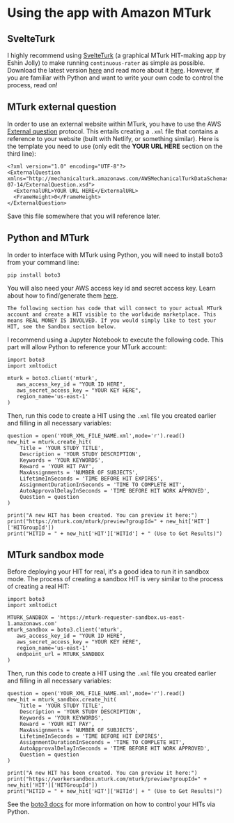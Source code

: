 # Using the app with Amazon MTurk

## SvelteTurk
I highly recommend using [SvelteTurk](https://eshinjolly.com/svelteturk/#/) (a graphical MTurk HIT-making app by Eshin Jolly) to make running `continuous-rater` as simple as possible. Download the latest version [here](https://github.com/ejolly/svelteturk/releases) and read more about it [here](https://github.com/ejolly/svelteturk). However, if you are familiar with Python and want to write your own code to control the process, read on!

## MTurk external question
In order to use an external website within MTurk, you have to use the AWS [External question](https://docs.aws.amazon.com/AWSMechTurk/latest/AWSMturkAPI/ApiReference_ExternalQuestionArticle.html) protocol. This entails creating a `.xml` file that contains a reference to your website (built with Netlify, or something similar). Here is the template you need to use (only edit the **YOUR URL HERE** section on the third line):

```{code-block} xml
<?xml version="1.0" encoding="UTF-8"?>
<ExternalQuestion xmlns="http://mechanicalturk.amazonaws.com/AWSMechanicalTurkDataSchemas/2006-07-14/ExternalQuestion.xsd">
  <ExternalURL>YOUR URL HERE</ExternalURL>
  <FrameHeight>0</FrameHeight>
</ExternalQuestion>
```
Save this file somewhere that you will reference later.

## Python and MTurk

In order to interface with MTurk using Python, you will need to install boto3 from your command line:

```
pip install boto3
```
You will also need your AWS access key id and secret access key. Learn about how to find/generate them [here](https://aws.amazon.com/blogs/security/wheres-my-secret-access-key/).

```{note}
The following section has code that will connect to your actual MTurk account and create a HIT visible to the worldwide marketplace. This means REAL MONEY IS INVOLVED. If you would simply like to test your HIT, see the Sandbox section below. 
```

I recommend using a Jupyter Notebook to execute the following code. This part will allow Python to reference your MTurk account:


```{code-block} python
import boto3
import xmltodict
```

```{code-block} python
mturk = boto3.client('mturk',
   aws_access_key_id = "YOUR ID HERE",
   aws_secret_access_key = "YOUR KEY HERE",
   region_name='us-east-1'                
)
```
Then, run this code to create a HIT using the `.xml` file you created earlier and filling in all necessary variables:

```{code-block} python
question = open('YOUR_XML_FILE_NAME.xml',mode='r').read()
new_hit = mturk.create_hit(
    Title = 'YOUR STUDY TITLE',
    Description = 'YOUR STUDY DESCRIPTION',
    Keywords = 'YOUR KEYWORDS',
    Reward = 'YOUR HIT PAY',
    MaxAssignments = 'NUMBER OF SUBJECTS',
    LifetimeInSeconds = 'TIME BEFORE HIT EXPIRES',
    AssignmentDurationInSeconds = 'TIME TO COMPLETE HIT',
    AutoApprovalDelayInSeconds = 'TIME BEFORE HIT WORK APPROVED',
    Question = question
)

print("A new HIT has been created. You can preview it here:")
print("https://mturk.com/mturk/preview?groupId=" + new_hit['HIT']['HITGroupId'])
print("HITID = " + new_hit['HIT']['HITId'] + " (Use to Get Results)")
```



## MTurk sandbox mode

Before deploying your HIT for real, it's a good idea to run it in sandbox mode. The process of creating a sandbox HIT is very similar to the process of creating a real HIT:

```{code-block} python
import boto3
import xmltodict
```

```{code-block} python
MTURK_SANDBOX = 'https://mturk-requester-sandbox.us-east-1.amazonaws.com'
mturk_sandbox = boto3.client('mturk',
   aws_access_key_id = "YOUR ID HERE",
   aws_secret_access_key = "YOUR KEY HERE",
   region_name='us-east-1'
   endpoint_url = MTURK_SANDBOX                
)
```
Then, run this code to create a HIT using the `.xml` file you created earlier and filling in all necessary variables:

```{code-block} python
question = open('YOUR_XML_FILE_NAME.xml',mode='r').read()
new_hit = mturk_sandbox.create_hit(
    Title = 'YOUR STUDY TITLE',
    Description = 'YOUR STUDY DESCRIPTION',
    Keywords = 'YOUR KEYWORDS',
    Reward = 'YOUR HIT PAY',
    MaxAssignments = 'NUMBER OF SUBJECTS',
    LifetimeInSeconds = 'TIME BEFORE HIT EXPIRES',
    AssignmentDurationInSeconds = 'TIME TO COMPLETE HIT',
    AutoApprovalDelayInSeconds = 'TIME BEFORE HIT WORK APPROVED',
    Question = question
)

print("A new HIT has been created. You can preview it here:")
print("https://workersandbox.mturk.com/mturk/preview?groupId=" + new_hit['HIT']['HITGroupId'])
print("HITID = " + new_hit['HIT']['HITId'] + " (Use to Get Results)")
```

See the [boto3 docs](https://boto3.amazonaws.com/v1/documentation/api/latest/reference/services/mturk.html) for more information on how to control your HITs via Python. 







